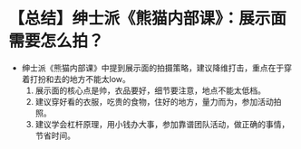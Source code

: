 # 【总结】绅士派《熊猫内部课》：展示面需要怎么拍？

-   绅士派《熊猫内部课》中提到展示面的拍摄策略，建议降维打击，重点在于穿着打扮和去的地方不能太low。
    1.  展示面的核心点是帅，衣品要好，细节要注意，地点不能太低档。
    2.  建议穿好看的衣服，吃贵的食物，住好的地方，量力而为，参加活动拍照。
    3.  建议学会杠杆原理，用小钱办大事，参加靠谱团队活动，做正确的事情，节省时间。
